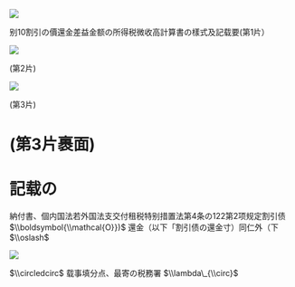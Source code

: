 ![](https://www.nta.go.jp/tmp/bbf6ac79-536a-4088-9015-88413fe6e89b/images/5a0824749fc96497bf219082908cd986ac0579509218465bd90b30dae7d004ac.jpg)

别10割引の價還金差益金额の所得税微收高計算書の樣式及記载要(第1片）

![](https://www.nta.go.jp/tmp/bbf6ac79-536a-4088-9015-88413fe6e89b/images/5f1005eebb7e72c5d93d285c2b8a0b7c14cb0735f9a29c23c995dd525d8fd5fe.jpg)

(第2片)

![](https://www.nta.go.jp/tmp/bbf6ac79-536a-4088-9015-88413fe6e89b/images/7da0051782852fb5b4bc593a311ddb332641bbdc1648307d67a2b38e5c49d4ed.jpg)

(第3片)

# (第3片裹面)

# 記载の

納付書、個内国法若外国法支交付租税特别措置法第4条の122第2项规定割引债 $\\boldsymbol{\\mathcal{O}})$ 還金（以下「割引债の還金寸）同仁外（下 $\\oslash$

![](https://www.nta.go.jp/tmp/bbf6ac79-536a-4088-9015-88413fe6e89b/images/1480c83f465b42029561162f0e97dfdd7e7e6c4c64d39d279fe1f4e68271ffb6.jpg)

$\\circledcirc$ 载事填分点、最寄の税務署 $\\lambda\_{\\circ}$